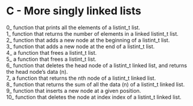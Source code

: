 # C - More singly linked lists
0_  function that prints all the elements of a listint_t list.<br />
1_ function that returns the number of elements in a linked listint_t list.<br />
2_  function that adds a new node at the beginning of a listint_t list.<br />
3_  function that adds a new node at the end of a listint_t list.<br />
4_  a function that frees a listint_t list.<br />
5_  a function that frees a listint_t list.<br />
6_  function that deletes the head node of a listint_t linked list, and returns the head node’s data (n).<br />
7_ a function that returns the nth node of a listint_t linked list.<br />
8_ function that returns the sum of all the data (n) of a listint_t linked list.<br />
9_ function that inserts a new node at a given position.<br />
10_ function that deletes the node at index index of a listint_t linked list.<br />

